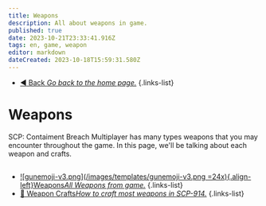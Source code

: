 ```yaml
---
title: Weapons
description: All about weapons in game.
published: true
date: 2023-10-21T23:33:41.916Z
tags: en, game, weapon
editor: markdown
dateCreated: 2023-10-18T15:59:31.580Z
---
```


- [:arrow_backward: Back *Go back to the home page.*](/en/home#breach-modemultiplayer)
{.links-list}
# Weapons
SCP: Contaiment Breach Multiplayer has many types weapons that you may encounter throughout the game. In this page, we'll be talking about each weapon and crafts.
##
- [![gunemoji-v3.png](/images/templates/gunemoji-v3.png =24x){.align-left}Weapons*All Weapons from game.*](/en/game/weapons/guns)
{.links-list}
- [:nut_and_bolt: Weapon Crafts*How to craft most weapons in SCP-914.*](/en/game/weapons/crafts)
{.links-list}